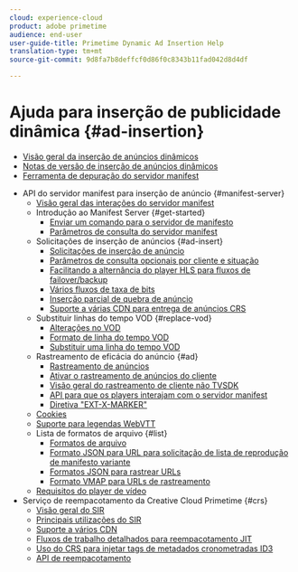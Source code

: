 ```yaml
---
cloud: experience-cloud
product: adobe primetime
audience: end-user
user-guide-title: Primetime Dynamic Ad Insertion Help
translation-type: tm+mt
source-git-commit: 9d8fa7b8deffcf0d86f0c8343b11fad042d8d4df

---
```



# Ajuda para inserção de publicidade dinâmica {#ad-insertion}

+ [Visão geral da inserção de anúncios dinâmicos](home.md)
+ [Notas de versão de inserção de anúncios dinâmicos](https://docs.adobe.com/content/help/en/primetime/release-notes/ptai/ptai-19x-release-notes.html)
+ [Ferramenta de depuração do servidor manifest](manifest-server-debugging-tool.md)
<!-- + [Server Side Ad Insertion debugging dashboard](ssai-debugging-dashboard.md)-->
+ API do servidor manifest para inserção de anúncio {#manifest-server}
   + [Visão geral das interações do servidor manifest](msapi-topics/ms-overview.md)
   + Introdução ao Manifest Server {#get-started}
      + [Enviar um comando para o servidor de manifesto](msapi-topics/ms-getting-started/ms-sending-cmd.md)
      + [Parâmetros de consulta do servidor manifest](msapi-topics/ms-getting-started/ms-api-query-params.md)
   + Solicitações de inserção de anúncios {#ad-insert}
      + [Solicitações de inserção de anúncio](msapi-topics/ms-insert-ads/ms-ad-insert.md)
      + [Parâmetros de consulta opcionais por cliente e situação](msapi-topics/ms-insert-ads/ms-api-query-param-situation.md)
      + [Facilitando a alternância do player HLS para fluxos de failover/backup](msapi-topics/ms-insert-ads/hls-switching-to-failover.md)
      + [Vários fluxos de taxa de bits](msapi-topics/ms-insert-ads/ms-api-mbr-streams.md)
      + [Inserção parcial de quebra de anúncio](msapi-topics/ms-insert-ads/partial-ad-break-insetion.md)
      + [Suporte a várias CDN para entrega de anúncios CRS](msapi-topics/ms-insert-ads/ms-api-multi-cdns-for-crs.md)
   + Substituir linhas do tempo VOD {#replace-vod}
      + [Alterações no VOD](msapi-topics/ms-changes-vod-timeline/ms-replace-vod-timeline.md)
      + [Formato de linha do tempo VOD](msapi-topics/ms-changes-vod-timeline/ms-api-timeline-format.md)
      + [Substituir uma linha do tempo VOD](msapi-topics/ms-changes-vod-timeline/t-ms-replace-vod-timeline.md)
   + Rastreamento de eficácia do anúncio {#ad}
      + [Rastreamento de anúncios](msapi-topics/ms-at-effectiveness/ms-at-overview.md)
      + [Ativar o rastreamento de anúncios do cliente](msapi-topics/ms-at-effectiveness/ms-enable-client-side-ad-tracking.md)
      + [Visão geral do rastreamento de cliente não TVSDK](msapi-topics/ms-at-effectiveness/notvsdk-csat-overview.md)
      + [API para que os players interajam com o servidor manifest](msapi-topics/ms-at-effectiveness/notvsdk-csat-ms-interface.md)
      + [Diretiva &quot;EXT-X-MARKER&quot;](msapi-topics/ms-at-effectiveness/ms-api-playlists.md)
   + [Cookies](msapi-topics/ms-cookies.md)
   + [Suporte para legendas WebVTT](msapi-topics/ms-webvtt-captions.md)
   + Lista de formatos de arquivo {#list}
      + [Formatos de arquivo](msapi-topics/ms-list-file-formats/ms-api-file-formats.md)
      + [Formato JSON para URL para solicitação de lista de reprodução de manifesto variante](msapi-topics/ms-list-file-formats/ms-json-m3u8.md)
      + [Formatos JSON para rastrear URLs](msapi-topics/ms-list-file-formats/notvsdk-csat-sidecar.md)
      + [Formato VMAP para URLs de rastreamento](msapi-topics/ms-list-file-formats/notvsdk-csat-vmap.md)
   + [Requisitos do player de vídeo](msapi-topics/ms-player-req.md)
+ Serviço de reempacotamento da Creative Cloud Primetime {#crs}
   + [Visão geral do SIR](creative-repackaging-service/crs-overview.md)
   + [Principais utilizações do SIR](creative-repackaging-service/jit-async-hls-conv.md)
   + [Suporte a vários CDN](creative-repackaging-service/multi-cdn-supportt.md)
   + [Fluxos de trabalho detalhados para reempacotamento JIT](creative-repackaging-service/jit-repackage.md)
   + [Uso do CRS para injetar tags de metadados cronometradas ID3](creative-repackaging-service/inject-id3.md)
   + [API de reempacotamento](creative-repackaging-service/api-repackage.md)
